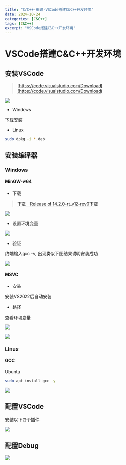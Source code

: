 ```yaml
---
title: "C/C++-编译-VSCode搭建C&C++开发环境"
date: 2024-10-24
categories: [C&C++]
tags: [C&C++]
excerpt: "VSCode搭建C&C++开发环境"
---
```


# VSCode搭建C&C++开发环境

## 安装VSCode

> [https://code.visualstudio.com/Download](https://code.visualstudio.com/Download)

![](/assets/SelfImgur/20241024235341.png)

- Windows

下载安装

- Linux

```sh
sudo dpkg -i *.deb
```

## 安装编译器

### Windows

#### MinGW-w64

- 下载

> [下载　Release of 14.2.0-rt_v12-rev0下载](https://github.com/niXman/mingw-builds-binaries/releases/download/14.2.0-rt_v12-rev0/x86_64-14.2.0-release-posix-seh-msvcrt-rt_v12-rev0.7z)

![](/assets/SelfImgur/20241025185835.png)

- 设置环境变量

![](/assets/SelfImgur/20241025190008.png)

- 验证

终端输入gcc -v, 出现类似下图结果说明安装成功

![](/assets/SelfImgur/20241025190110.png)

#### MSVC

- 安装

安装VS2022后自动安装

- 路径

查看环境变量

![](/assets/SelfImgur/20241025190203.png)

![](/assets/SelfImgur/20241025190345.png)

### Linux

#### GCC

Ubuntu

```sh
sudo apt install gcc -y
```

![](/assets/SelfImgur/20241025190425.png)


## 配置VSCode

安装以下四个插件

![](/assets/SelfImgur/20241025222812.png)


## 配置Debug

![](/assets/SelfImgur/20241025223010.png)